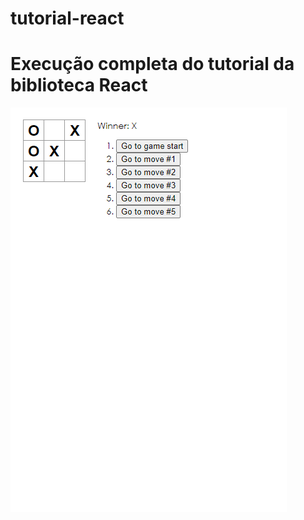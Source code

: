 # tutorial-react
# Execução completa do tutorial da biblioteca React
![Clone Google na tela de um computador](https://github.com/Pedro-costa99/tutorial-react/blob/main/jogo-react.png)
